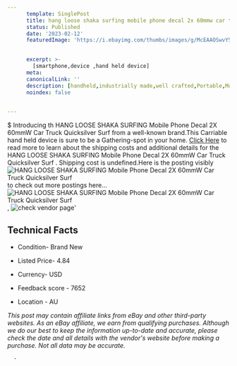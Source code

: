 ```yaml
---
      template: SinglePost
      title: hang loose shaka surfing mobile phone decal 2x 60mmw car truck quicksilver surf 
      status: Published
      date: '2023-02-12'
      featuredImage: 'https://i.ebayimg.com/thumbs/images/g/McEAAOSwvY5fF5JD/s-l225.jpg'
       

      excerpt: >-
        [smartphone,device ,hand held device]
      meta:
      canonicalLink: ''
      description: [handheld,industrially made,well crafted,Portable,Mobile,Compact,Convenient,Lightweight,Maneuverable,Man-portable,Miniature,Carriable,Hand-held,Light,Holdable,Transportable,Mobile device,Pocket-sized,On-the-go,Wireless,Cordless,Compact size,Convenient size, smartphone,device ,hand held device]
      noindex: false
      

---
```

$
      Introducing th HANG LOOSE SHAKA SURFING Mobile Phone Decal 2X 60mmW Car Truck Quicksilver Surf  from a well-known brand.This Carriable hand held device is sure to be a Gathering-spot in your home. [Click Here](https://www.ebay.com/itm/333662067720?hash=item4dafcf1c08%3Ag%3AMcEAAOSwvY5fF5JD&mkevt=1&mkcid=1&mkrid=711-53200-19255-0&campid=%253CePNCampaignId%253E&customid=%253CreferenceId%253E&toolid=10049) to read more to learn about the shipping costs and additional details for the HANG LOOSE SHAKA SURFING Mobile Phone Decal 2X 60mmW Car Truck Quicksilver Surf . Shipping cost is undefined.Here is the posting visibly ![HANG LOOSE SHAKA SURFING Mobile Phone Decal 2X 60mmW Car Truck Quicksilver Surf ](https://i.ebayimg.com/thumbs/images/g/McEAAOSwvY5fF5JD/s-l225.jpg) to check out more postings here... ![HANG LOOSE SHAKA SURFING Mobile Phone Decal 2X 60mmW Car Truck Quicksilver Surf ](https://i.ebayimg.com/images/g/McEAAOSwvY5fF5JD/s-l1600.jpg), ![check vendor page](https://origin-galleryplus.ebayimg.com/ws/web/333662067720_2_0_1/225x225.jpg,https://origin-galleryplus.ebayimg.com/ws/web/333662067720_3_0_1/225x225.jpg,https://origin-galleryplus.ebayimg.com/ws/web/333662067720_4_0_1/225x225.jpg,https://origin-galleryplus.ebayimg.com/ws/web/333662067720_5_0_1/225x225.jpg,https://origin-galleryplus.ebayimg.com/ws/web/333662067720_6_0_1/225x225.jpg)'

      

 ## Technical Facts 



     
      

 - Condition- Brand New 


      

 - Listed Price- 4.84 


      

 - Currency- USD 


      

 - Feedback score - 7652 


      

 - Location - AU 


      
      

 *_This post may contain affiliate links from eBay and other third-party websites. As an eBay affiliate, we earn from qualifying purchases. Although we do our best to keep the information up-to-date and accurate, please check the date and all details with the vendor's website before making a purchase. Not all data may be accurate._*




      -
